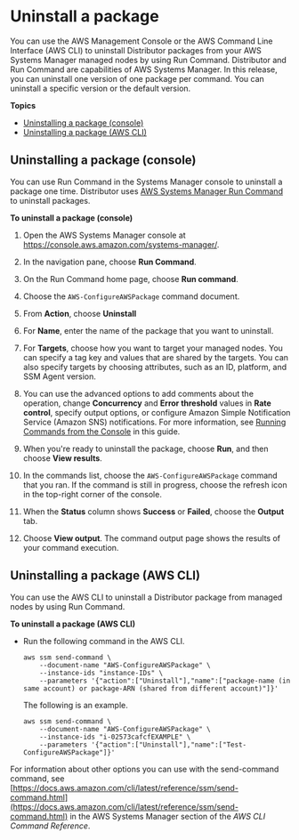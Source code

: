 # Uninstall a package<a name="distributor-working-with-packages-uninstall"></a>

You can use the AWS Management Console or the AWS Command Line Interface \(AWS CLI\) to uninstall Distributor packages from your AWS Systems Manager managed nodes by using Run Command\. Distributor and Run Command are capabilities of AWS Systems Manager\. In this release, you can uninstall one version of one package per command\. You can uninstall a specific version or the default version\.

**Topics**
+ [Uninstalling a package \(console\)](#distributor-pkg-uninstall-console)
+ [Uninstalling a package \(AWS CLI\)](#distributor-pkg-uninstall-cli)

## Uninstalling a package \(console\)<a name="distributor-pkg-uninstall-console"></a>

You can use Run Command in the Systems Manager console to uninstall a package one time\. Distributor uses [AWS Systems Manager Run Command](execute-remote-commands.md) to uninstall packages\.

**To uninstall a package \(console\)**

1. Open the AWS Systems Manager console at [https://console\.aws\.amazon\.com/systems\-manager/](https://console.aws.amazon.com/systems-manager/)\.

1. In the navigation pane, choose **Run Command**\.

1. On the Run Command home page, choose **Run command**\.

1. Choose the `AWS-ConfigureAWSPackage` command document\.

1. From **Action**, choose **Uninstall** 

1. For **Name**, enter the name of the package that you want to uninstall\.

1. For **Targets**, choose how you want to target your managed nodes\. You can specify a tag key and values that are shared by the targets\. You can also specify targets by choosing attributes, such as an ID, platform, and SSM Agent version\.

1. You can use the advanced options to add comments about the operation, change **Concurrency** and **Error threshold** values in **Rate control**, specify output options, or configure Amazon Simple Notification Service \(Amazon SNS\) notifications\. For more information, see [Running Commands from the Console](https://docs.aws.amazon.com/systems-manager/latest/userguide/rc-console.html) in this guide\.

1. When you're ready to uninstall the package, choose **Run**, and then choose **View results**\.

1. In the commands list, choose the `AWS-ConfigureAWSPackage` command that you ran\. If the command is still in progress, choose the refresh icon in the top\-right corner of the console\.

1. When the **Status** column shows **Success** or **Failed**, choose the **Output** tab\.

1. Choose **View output**\. The command output page shows the results of your command execution\.

## Uninstalling a package \(AWS CLI\)<a name="distributor-pkg-uninstall-cli"></a>

You can use the AWS CLI to uninstall a Distributor package from managed nodes by using Run Command\.

**To uninstall a package \(AWS CLI\)**
+ Run the following command in the AWS CLI\.

  ```
  aws ssm send-command \
      --document-name "AWS-ConfigureAWSPackage" \
      --instance-ids "instance-IDs" \
      --parameters '{"action":["Uninstall"],"name":["package-name (in same account) or package-ARN (shared from different account)"]}'
  ```

  The following is an example\.

  ```
  aws ssm send-command \
      --document-name "AWS-ConfigureAWSPackage" \
      --instance-ids "i-02573cafcfEXAMPLE" \
      --parameters '{"action":["Uninstall"],"name":["Test-ConfigureAWSPackage"]}'
  ```

For information about other options you can use with the send\-command command, see [https://docs.aws.amazon.com/cli/latest/reference/ssm/send-command.html](https://docs.aws.amazon.com/cli/latest/reference/ssm/send-command.html) in the AWS Systems Manager section of the *AWS CLI Command Reference*\.